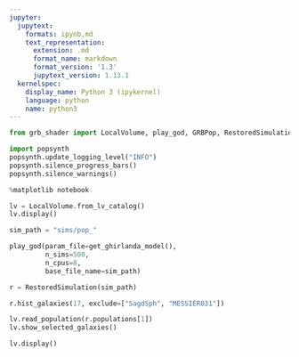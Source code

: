 ```yaml
---
jupyter:
  jupytext:
    formats: ipynb,md
    text_representation:
      extension: .md
      format_name: markdown
      format_version: '1.3'
      jupytext_version: 1.13.1
  kernelspec:
    display_name: Python 3 (ipykernel)
    language: python
    name: python3
---
```


```python
from grb_shader import LocalVolume, play_god, GRBPop, RestoredSimulation,get_ghirlanda_model

import popsynth
popsynth.update_logging_level("INFO")
popsynth.silence_progress_bars()
popsynth.silence_warnings()

%matplotlib notebook
```

```python
lv = LocalVolume.from_lv_catalog()
lv.display()
```

```python
sim_path = "sims/pop_"

play_god(param_file=get_ghirlanda_model(),
         n_sims=500,
         n_cpus=8, 
         base_file_name=sim_path)
```

```python
r = RestoredSimulation(sim_path)
```

```python
r.hist_galaxies(17, exclude=["SagdSph", "MESSIER031"])
```

```python
lv.read_population(r.populations[1])
lv.show_selected_galaxies()

```

```python
lv.display()
```

```python

```
